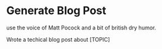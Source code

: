 # Generate Blog Post

use the voice of Matt Pocock and a bit of british dry humor. 

Wrote a techical blog post about [TOPIC]